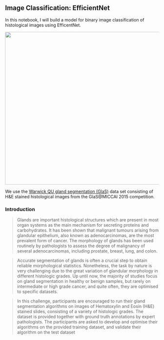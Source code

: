 ## Image Classification: EfficientNet
In this notebook, I will build a model for binary image classification of histological images using EfficentNet.

<p align="center">
  <img height = 500 width=800 src="https://www.researchgate.net/publication/333000330/figure/fig2/AS:757019443200003@1557498908844/Results-of-the-first-phase-of-training-on-Warwick-QU-dataset-Left-to-right-source.jpg"/>
</p>

We use the [Warwick QU gland segmentation (GlaS)](https://warwick.ac.uk/fac/sci/dcs/research/tia/glascontest/download/) 
data set consisting of H&E stained histological images from the GlaS@MICCAI 2015 competition.

### Introduction
> Glands are important histological structures which are present in most organ systems as the main mechanism for secreting proteins and carbohydrates. It has been shown that malignant tumours arising from glandular epithelium, also known as adenocarcinomas, are the most prevalent form of cancer. The morphology of glands has been used routinely by pathologists to assess the degree of malignancy of several adenocarcinomas, including prostate, breast, lung, and colon.

> Accurate segmentation of glands is often a crucial step to obtain reliable morphological statistics. Nonetheless, the task by nature is very challenging due to the great variation of glandular morphology in different histologic grades. Up until now, the majority of studies focus on gland segmentation in healthy or benign samples, but rarely on intermediate or high grade cancer, and quite often, they are optimised to specific datasets.

> In this challenge, participants are encouraged to run their gland segmentation algorithms on images of Hematoxylin and Eosin (H&E) stained slides, consisting of a variety of histologic grades. The dataset is provided together with ground truth annotations by expert pathologists. The participants are asked to develop and optimise their algorithms on the provided training dataset, and validate their algorithm on the test dataset 
